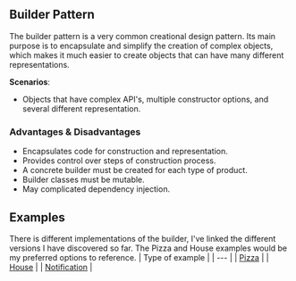 ## Builder Pattern

The builder pattern is a very common creational design pattern. Its main purpose is to encapsulate and simplify the creation of complex objects, which makes it much easier to create objects that can have many different representations.


__Scenarios__: 
- Objects that have complex API's, multiple constructor options, and several different representation.

### Advantages & Disadvantages
- Encapsulates code for construction and representation.
- Provides control over steps of construction process.
- A concrete builder must be created for each type of product.
- Builder classes must be mutable.
- May complicated dependency injection.


## Examples

There is different implementations of the builder, I've linked the different versions I have discovered so far. 
The Pizza and House examples would be my preferred options to reference.
| Type of example | 
| --- |
| [Pizza](./pizzaExample/) |
| [House](./houseExample/) |
| [Notification](./notificationExample/) |
